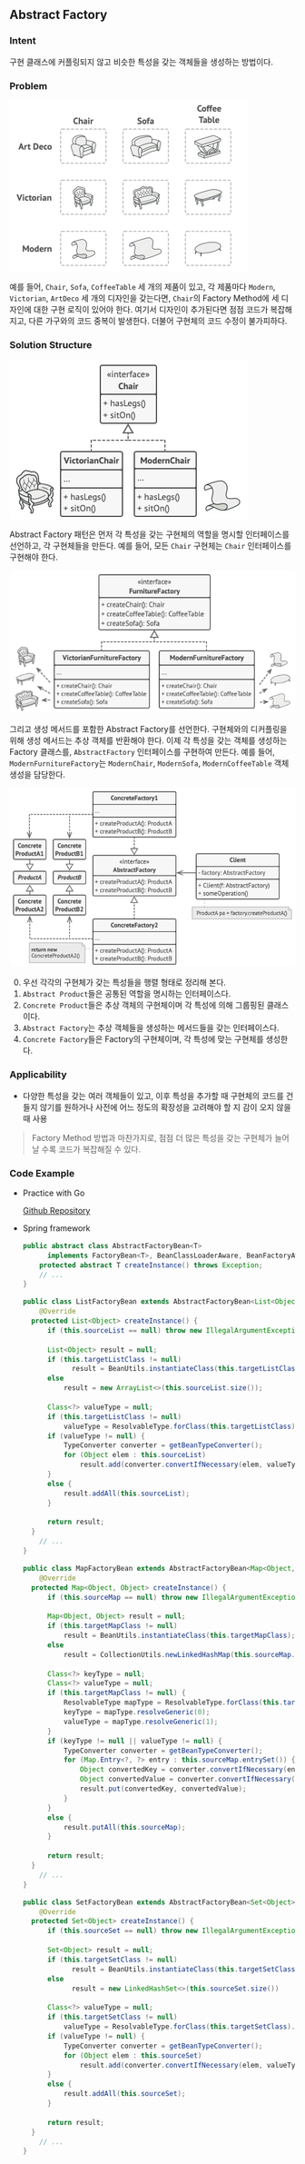 ## Abstract Factory

### Intent

구현 클래스에 커플링되지 않고 비슷한 특성을 갖는 객체들을 생성하는 방법이다.

### Problem

![예시[^1]](images/abstract-factory-problem-en.png)

예를 들어, `Chair`, `Sofa`, `CoffeeTable` 세 개의 제품이 있고, 각 제품마다 `Modern`, `Victorian`, `ArtDeco` 세 개의 디자인을 갖는다면, `Chair`의 Factory Method에 세 디자인에 대한 구현 로직이 있어야 한다. 여기서 디자인이 추가된다면 점점 코드가 복잡해지고, 다른 가구와의 코드 중복이 발생한다. 더불어 구현체의 코드 수정이 불가피하다.

### Solution Structure

![Chair 클래스 예제 코드[^1]](images/abstract-factory-solution1.png)

Abstract Factory 패턴은 먼저 각 특성을 갖는 구현체의 역할을 명시할 인터페이스를 선언하고, 각 구현체들을 만든다. 예를 들어, 모든 `Chair` 구현체는 `Chair` 인터페이스를 구현해야 한다.

![Abstract Factory 예제 코드[^1]](images/abstract-factory-solution2.png)

그리고 생성 메서드를 포함한 Abstract Factory를 선언한다. 구현체와의 디커플링을 위해 생성 메서드는 추상 객체를 반환해야 한다. 이제 각 특성을 갖는 객체를 생성하는 Factory 클래스를, `AbstractFactory` 인터페이스를 구현하여 만든다. 예를 들어, `ModernFurnitureFactory`는 `ModernChair`, `ModernSofa`, `ModernCoffeeTable` 객체 생성을 담당한다.

![Abstract Factory 구조[^1]](images/abstract-factory-structure.png)

0. 우선 각각의 구현체가 갖는 특성들을 행렬 형태로 정리해 본다.
1. `Abstract Product`들은 공통된 역할을 명시하는 인터페이스다.
2. `Concrete Product`들은 추상 객체의 구현체이며 각 특성에 의해 그룹핑된 클래스이다.
3. `Abstract Factory`는 추상 객체들을 생성하는 메서드들을 갖는 인터페이스다.
4. `Concrete Factory`들은 Factory의 구현체이며, 각 특성에 맞는 구현체를 생성한다.

### Applicability

- 다양한 특성을 갖는 여러 객체들이 있고, 이후 특성을 추가할 때 구현체의 코드를 건들지 않기를 원하거나 사전에 어느 정도의 확장성을 고려해야 할 지 감이 오지 않을 때 사용

> Factory Method 방법과 마찬가지로, 점점 더 많은 특성을 갖는 구현체가 늘어날 수록 코드가 복잡해질 수 있다.

### Code Example

- Practice with Go

  [Github Repository](https://github.com/joonparkhere/records/tree/main/design-pattern/project/hello-creational-pattern/abstract-factory)

- Spring framework

  ```java
  public abstract class AbstractFactoryBean<T>
  		implements FactoryBean<T>, BeanClassLoaderAware, BeanFactoryAware, InitializingBean, DisposableBean {
      protected abstract T createInstance() throws Exception;
      // ...
  }
  ```
  
  ```java
  public class ListFactoryBean extends AbstractFactoryBean<List<Object>> {
      @Override
  	protected List<Object> createInstance() {
  		if (this.sourceList == null) throw new IllegalArgumentException("'sourceList' is required");
          
  		List<Object> result = null;
  		if (this.targetListClass != null) 
              result = BeanUtils.instantiateClass(this.targetListClass);
  		else 
  			result = new ArrayList<>(this.sourceList.size());
          
  		Class<?> valueType = null;
  		if (this.targetListClass != null)
  			valueType = ResolvableType.forClass(this.targetListClass).asCollection().resolveGeneric();
  		if (valueType != null) {
  			TypeConverter converter = getBeanTypeConverter();
  			for (Object elem : this.sourceList)
  				result.add(converter.convertIfNecessary(elem, valueType));
  		}
  		else {
  			result.addAll(this.sourceList);
  		}
          
  		return result;
  	}
      // ...
  }
  ```
  
  ```java
  public class MapFactoryBean extends AbstractFactoryBean<Map<Object, Object>> {
      @Override
  	protected Map<Object, Object> createInstance() {
  		if (this.sourceMap == null) throw new IllegalArgumentException("'sourceMap' is required");
  
  		Map<Object, Object> result = null;
  		if (this.targetMapClass != null)
  			result = BeanUtils.instantiateClass(this.targetMapClass);
  		else
  			result = CollectionUtils.newLinkedHashMap(this.sourceMap.size());
          
  		Class<?> keyType = null;
  		Class<?> valueType = null;
  		if (this.targetMapClass != null) {
  			ResolvableType mapType = ResolvableType.forClass(this.targetMapClass).asMap();
  			keyType = mapType.resolveGeneric(0);
  			valueType = mapType.resolveGeneric(1);
  		}
  		if (keyType != null || valueType != null) {
  			TypeConverter converter = getBeanTypeConverter();
  			for (Map.Entry<?, ?> entry : this.sourceMap.entrySet()) {
  				Object convertedKey = converter.convertIfNecessary(entry.getKey(), keyType);
  				Object convertedValue = converter.convertIfNecessary(entry.getValue(), valueType);
  				result.put(convertedKey, convertedValue);
  			}
  		}
  		else {
  			result.putAll(this.sourceMap);
  		}
          
  		return result;
  	}
      // ...
  }
  ```
  
  ```java
  public class SetFactoryBean extends AbstractFactoryBean<Set<Object>> {
      @Override
  	protected Set<Object> createInstance() {
  		if (this.sourceSet == null) throw new IllegalArgumentException("'sourceSet' is required");
          
  		Set<Object> result = null;
  		if (this.targetSetClass != null) 
              result = BeanUtils.instantiateClass(this.targetSetClass);
  		else 
              result = new LinkedHashSet<>(this.sourceSet.size())
  
  		Class<?> valueType = null;
  		if (this.targetSetClass != null)
  			valueType = ResolvableType.forClass(this.targetSetClass).asCollection().resolveGeneric();
  		if (valueType != null) {
  			TypeConverter converter = getBeanTypeConverter();
  			for (Object elem : this.sourceSet)
  				result.add(converter.convertIfNecessary(elem, valueType));
  		}
  		else {
  			result.addAll(this.sourceSet);
  		}
          
  		return result;
  	}
      // ...
  }
  ```

[^1]: [Abstarct Factory Origin](https://refactoring.guru/design-patterns/abstract-factory)

